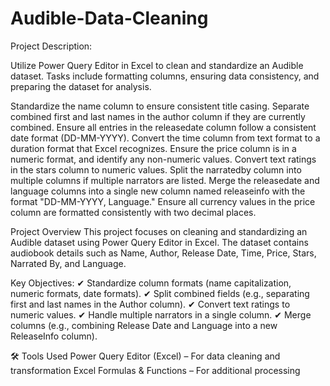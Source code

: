 # Audible-Data-Cleaning
Project Description:


Utilize Power Query Editor in Excel to clean and standardize an Audible dataset. Tasks include formatting columns, ensuring data consistency, and preparing the dataset for analysis.

Standardize the name column to ensure consistent title casing.
Separate combined first and last names in the author column if they are currently combined.
Ensure all entries in the releasedate column follow a consistent date format (DD-MM-YYYY).
Convert the time column from text format to a duration format that Excel recognizes.
Ensure the price column is in a numeric format, and identify any non-numeric values.
Convert text ratings in the stars column to numeric values.
Split the narratedby column into multiple columns if multiple narrators are listed.
Merge the releasedate and language columns into a single new column named releaseinfo with the format "DD-MM-YYYY, Language."
Ensure all currency values in the price column are formatted consistently with two decimal places.

 Project Overview
This project focuses on cleaning and standardizing an Audible dataset using Power Query Editor in Excel. The dataset contains audiobook details such as Name, Author, Release Date, Time, Price, Stars, Narrated By, and Language.

Key Objectives:
✔ Standardize column formats (name capitalization, numeric formats, date formats).
✔ Split combined fields (e.g., separating first and last names in the Author column).
✔ Convert text ratings to numeric values.
✔ Handle multiple narrators in a single column.
✔ Merge columns (e.g., combining Release Date and Language into a new ReleaseInfo column).

🛠 Tools Used
Power Query Editor (Excel) – For data cleaning and transformation
Excel Formulas & Functions – For additional processing
